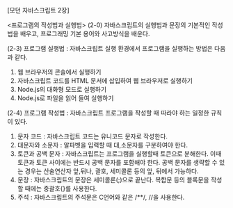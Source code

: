 [모던 자바스크립트 2장]

<프로그램의 작성법과 실행법>
(2-0)
자바스크립트의 실행법과 문장의 기본적인 작성법을 배우고, 프로그래밍 기본 용어와 사고방식을 배운다.

(2-3)
프로그램 실행법 :
자바스크립트 실행 환경에서 프로그램을 실행하는 방법은 다음과 같다.
1. 웹 브라우저의 콘솔에서 실행하기
2. 자바스크립트 코드를 HTML 문서에 삽입하여 웹 브라우저로 실행하기
3. Node.js의 대화형 모드로 실행하기
4. Node.js로 파일을 읽어 들여 실행하기

(2-4)
프로그램 작성법 : 자바스크립트 프로그램을 작성할 때 따라야 하는 일정한 규칙이 있다.

1. 문자 코드 :
자바스크립트 코드는 유니코드 문자로 작성한다.
2. 대문자와 소문자 :
알파벳을 입력할 때 대,소문자를 구분하여야 한다.
3. 토큰과 공백 문자 :
자바스크립트는 프로그램을 실행할때 토큰으로 분해한다. 이때 토큰과 토큰 사이에는 반드시 공백 문자를 포함해야 한다. 공백 문자를 생략할 수 있는 경우는 산술연산자 앞,뒤나, 괄호, 세미콜론 등의 앞, 뒤에서 가능하다.
4. 문장 :
자바스크립트의 문장은 세미콜론(;)으로 끝난다. 복합문 등의 블록문을 작성할 때에는 중괄호{}를 사용한다.
5. 주석 :
자바스크립트의 주석문은 C언어와 같은 /**/, //을 사용한다.
